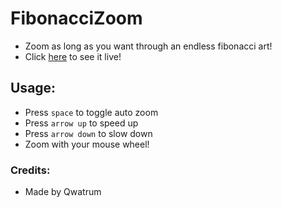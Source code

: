 # FibonacciZoom
- Zoom as long as you want through an endless fibonacci art!
- Click [here](http://https://qwatrum.itch.io/fibonaccizoom "here") to see it live!

## Usage:
- Press ```space``` to toggle auto zoom
- Press ```arrow up``` to speed up
- Press ```arrow down``` to slow down
- Zoom with your mouse wheel!

### Credits:
- Made by Qwatrum
